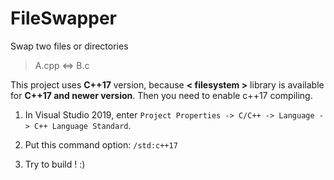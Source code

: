 # FileSwapper
Swap two files or directories

> A.cpp <=> B.c

This project uses **C++17** version, because **< filesystem >** library is available for **C++17 and newer version**.
Then you need to enable c++17 compiling.

1. In Visual Studio 2019, enter `Project Properties -> C/C++ -> Language -> C++ Language Standard`.

2. Put this command option: `/std:c++17 `

3. Try to build ! :)